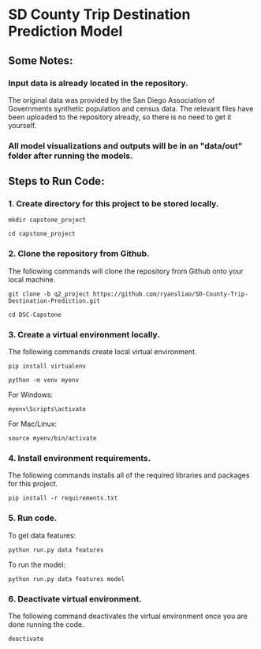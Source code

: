 # SD County Trip Destination Prediction Model

## Some Notes:
### Input data is already located in the repository.
The original data was provided by the San Diego Association of Governments synthetic population and census data. The relevant files have been uploaded to the repository already, so there is no need to get it yourself.
### All model visualizations and outputs will be in an "data/out" folder after running the models.

## Steps to Run Code:
### 1. Create directory for this project to be stored locally.
```
mkdir capstone_project
```
```
cd capstone_project
```

### 2. Clone the repository from Github.
The following commands will clone the repository from Github onto your local machine.
```
git clone -b q2_project https://github.com/ryansliao/SD-County-Trip-Destination-Prediction.git
```
```
cd DSC-Capstone
```

### 3. Create a virtual environment locally.
The following commands create local virtual environment.
```
pip install virtualenv
```
```
python -m venv myenv
```

For Windows:
```
myenv\Scripts\activate
```

For Mac/Linux:
```
source myenv/bin/activate
```

### 4. Install environment requirements.
The following commands installs all of the required libraries and packages for this project.
```
pip install -r requirements.txt
```

### 5. Run code.
To get data features:
```
python run.py data features
```

To run the model:
```
python run.py data features model
```

### 6. Deactivate virtual environment.
The following command deactivates the virtual environment once you are done running the code.
```
deactivate
```
